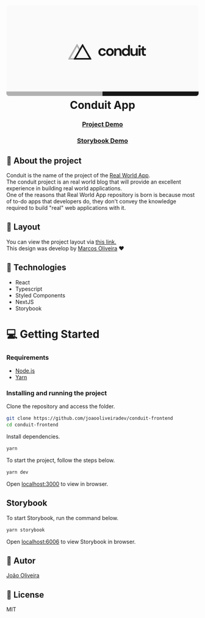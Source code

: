 <h1 align="center">
  <img src="./src/assets/brand.png" alt="Logo Conduit"/>
  <br>
  Conduit App
  <h3 align="center"><a href="https://conduit-front.netlify.app/">Project Demo</a></h3>
  <h3 align="center"><a href="https://conduit-storybook.netlify.app/">Storybook Demo</a></h3>
</h1>

## 📝 About the project
Conduit is the name of the project of the [Real World App](https://github.com/gothinkster/realworld).<br>
The conduit project is an real world blog that will provide an excellent experience in building real world applications.<br>
One of the reasons that Real World App repository is born is because most of to-do apps that developers do, they don't convey the knowledge required to build "real" web applications with it.

## 🎨 Layout
You can view the project layout via [this link.](https://www.figma.com/file/VloJgT0X4tC3qlnHJTMXsa/Conduit?node-id=655%3A29)<br>
This design was develop by [Marcos Oliveira](https://github.com/vmarcosp) ❤️
## 🚀 Technologies 
- React
- Typescript 
- Styled Components
- NextJS
- Storybook
<h1>💻 Getting Started</h1>

<h3>Requirements</h3>

- [Node.js](https://nodejs.org/en/)
- [Yarn](https://classic.yarnpkg.com/lang/en/)

<h3>Installing and running the project</h3>

Clone the repository and access the folder.
  ```bash
  git clone https://github.com/joaooliveiradev/conduit-frontend
  cd conduit-frontend
  ```
Install dependencies.
  ```bash
  yarn
  ```
To start the project, follow the steps below.
  ```bash
  yarn dev
  ```
Open [localhost:3000](http://localhost:3000) to view in browser.<br>

<h2>Storybook</h2>

To start Storybook, run the command below.
  ```bash
  yarn storybook
  ```
Open [localhost:6006](http://localhost:6006) to view Storybook in browser.
## 🦸 Autor
[João Oliveira](https://github.com/joaooliveiradev)

## 📢 License
MIT
